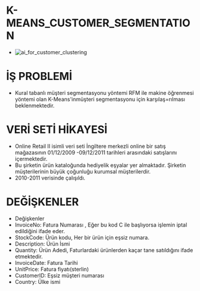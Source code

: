 # K-MEANS_CUSTOMER_SEGMENTATION
 
 * ![ai_for_customer_clustering](https://user-images.githubusercontent.com/73841520/126891847-3dbe3357-d1ed-4c2e-8c60-cfee10d6ac33.jpg)

# İŞ PROBLEMİ
 
* Kural tabanlı müşteri segmentasyonu yöntemi RFM ile makine öğrenmesi yöntemi olan K-Means'inmüşteri segmentasyonu için karşılaş=rılması beklenmektedir.

# VERİ SETİ HİKAYESİ

* Online Retail II isimli veri seti İngiltere merkezli online bir satış  mağazasının 01/12/2009 -09/12/2011 tarihleri arasındaki satışlarını içermektedir. 
* Bu şirketin ürün kataloğunda hediyelik eşyalar yer almaktadır. Şirketin müşterilerinin büyük çoğunluğu kurumsal müşterilerdir.
* 2010-2011 verisinde çalışıldı.

# DEĞİŞKENLER

* Değişkenler
* InvoiceNo: Fatura Numarası , Eğer bu kod C ile başlıyorsa işlemin iptal edildiğini ifade eder.
* StockCode: Ürün kodu, Her bir ürün için eşsiz numara.
* Description: Ürün İsmi
* Quantity: Ürün Adedi, Faturlardaki ürünlerden kaçar tane satıldığını ifade etmektedir.
* InvoiceDate: Fatura Tarihi
* UnitPrice: Fatura fiyatı(sterlin)
* CustomerID: Eşsiz müşteri numarası
* Country: Ülke ismi

